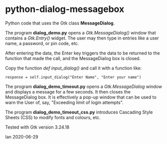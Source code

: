# python-dialog-messagebox

Python code that uses the Gtk class **MessageDialog**.

The program **dialog_demo.py** opens a *Gtk.MessageDialog()* window that contains a *Gtk.Entry()* widget. The user 
may then type in entries like a user name, a password, or pin code, etc.

After entering the data, the Enter key triggers the data to be returned to the function
that made the call, and the MessageDialog box is closed.

Copy the function *def input_dialog()* and call it with a function like:

`response = self.input_dialog("Enter Name", "Enter your name")`

The program **dialog_demo_timeout.py** opens a *Gtk.MessageDialog* window and displays a message for a few
seconds. It then closes the MessageDialog box. It is effectively a pop-up window that can be used to warn 
the User of, say, "Exceeding limit of login attempts".

The program **dialog_demo_timeout_css.py** introduces Cascading Style Sheets (CSS) to modify fonts and
colours, etc.


Tested with Gtk version 3.24.18

Ian 2020-06-29

